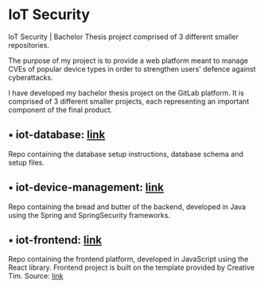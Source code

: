 # IoT Security
IoT Security | Bachelor Thesis project comprised of 3 different smaller repositories.

The purpose of my project is to provide a web platform meant to manage CVEs of popular device types in order to strengthen users' defence against cyberattacks.

I have developed my bachelor thesis project on the GitLab platform. It is comprised of 3 different smaller projects, each representing an important component of the final product.

## • iot-database: [link](https://gitlab.com/bachelor-thesis-iot/iot-database)
Repo containing the database setup instructions, database schema and setup files.

## • iot-device-management: [link](https://gitlab.com/bachelor-thesis-iot/iot-device-management)
Repo containing the bread and butter of the backend, developed in Java using the Spring and SpringSecurity frameworks.

## • iot-frontend: [link](https://gitlab.com/bachelor-thesis-iot/iot-frontend)
Repo containing the frontend platform, developed in JavaScript using the React library. Frontend project is built on the template provided by Creative Tim. Source: [link](https://www.creative-tim.com/product/blk-design-system-react?ref=blkdsr-index-page-download-section)


